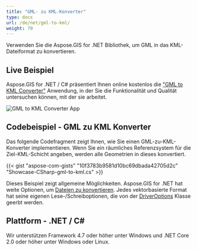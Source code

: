 ```yaml
---
title: "GML- zu KML-Konverter"
type: docs
url: /de/net/gml-to-kml/
weight: 70
---
```


Verwenden Sie die Aspose.GIS for .NET Bibliothek, um GML in das KML-Dateiformat zu konvertieren.

## **Live Beispiel**

Aspose.GIS for .NET / C# präsentiert Ihnen online kostenlos die ["GML to KML Converter"](https://products.aspose.app/gis/conversion/gml-to-kml) Anwendung, in der Sie die Funktionalität und Qualität untersuchen können, mit der sie arbeitet.

![GML to KML Converter App](conversion.png)

## **Codebeispiel - GML zu KML Konverter**

Das folgende Codefragment zeigt Ihnen, wie Sie einen GML-zu-KML-Konverter implementieren. Wenn Sie ein räumliches Referenzsystem für die Ziel-KML-Schicht angeben, werden alle Geometrien in dieses konvertiert. 

{{< gist "aspose-com-gists" "10f3783b9581d10bc69dbada42705d2c" "Showcase-CSharp-gml-to-kml.cs" >}}

Dieses Beispiel zeigt allgemeine Möglichkeiten. Aspose.GIS for .NET hat weite Optionen, um [Dateien zu konvertieren](https://docs.aspose.com/gis/net/vector-layers/). Jedes vektorbasierte Format hat seine eigenen Lese-/Schreiboptionen, die von der [DriverOptions](https://reference.aspose.com/gis/net/aspose.gis/driveroptions) Klasse geerbt werden.

## **Plattform - .NET / C#**

Wir unterstützen Framework 4.7 oder höher unter Windows und .NET Core 2.0 oder höher unter Windows oder Linux.
